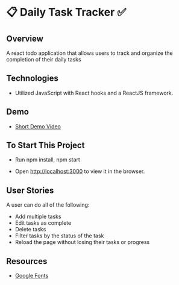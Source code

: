 # :clipboard: Daily Task Tracker :white_check_mark:



## Overview
A react todo application that allows users to track and organize the completion of their daily tasks



## Technologies 
- Utilized JavaScript with React hooks and a ReactJS framework. 



## Demo

- [Short Demo Video](https://www.youtube.com/watch?v=bICelZx7GvA)


## To Start This Project
- Run npm install, npm start 

- Open [http://localhost:3000](http://localhost:3000) to view it in the browser.


## User Stories
A user can do all of the following: 
- Add multiple tasks
- Edit tasks as complete
- Delete tasks
- Filter tasks by the status of the task
- Reload the page without losing their tasks or progress



## Resources
- [Google Fonts](https://fonts.google.com/)
